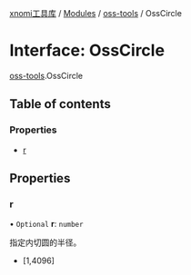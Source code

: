 [xnomi工具库](../README.md) / [Modules](../modules.md) / [oss-tools](../modules/oss_tools.md) / OssCircle

# Interface: OssCircle

[oss-tools](../modules/oss_tools.md).OssCircle

## Table of contents

### Properties

- [r](oss_tools.OssCircle.md#r)

## Properties

### r

• `Optional` **r**: `number`

指定内切圆的半径。
- [1,4096]
